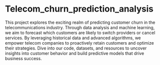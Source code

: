 # Telecom_churn_prediction_analysis
This project explores the exciting realm of predicting customer churn in the telecommunications industry. Through data analysis and machine learning, we aim to forecast which customers are likely to switch providers or cancel services. By leveraging historical data and advanced algorithms, we empower telecom companies to proactively retain customers and optimize their strategies. Dive into our code, datasets, and resources to uncover insights into customer behavior and build predictive models that drive business success.
